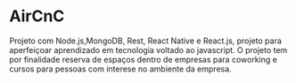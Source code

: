 # AirCnC
Projeto com Node.js,MongoDB, Rest, React Native e React.js, projeto para aperfeiçoar aprendizado em tecnologia voltado ao javascript. O projeto tem por finalidade reserva de espaços dentro de empresas para coworking e cursos para pessoas com interese no ambiente da empresa.

